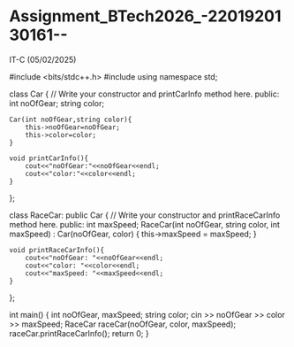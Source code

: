 # Assignment_BTech2026_-2201920130161--
IT-C (05/02/2025)

#include <bits/stdc++.h> 
#include <iostream>
using namespace std;

class Car {
    // Write your constructor and printCarInfo method here.
    public:
    int noOfGear;
    string color;

    Car(int noOfGear,string color){
        this->noOfGear=noOfGear;
        this->color=color;
    }

    void printCarInfo(){
        cout<<"noOfGear:"<<noOfGear<<endl;
        cout<<"color:"<<color<<endl;
    }
};


class RaceCar: public Car {
    // Write your constructor and printRaceCarInfo method here.
    public:
   int maxSpeed;
     RaceCar(int noOfGear, string color, int maxSpeed) : Car(noOfGear, color) {
        this->maxSpeed = maxSpeed;
    }

    void printRaceCarInfo(){
        cout<<"noOfGear: "<<noOfGear<<endl;
        cout<<"color: "<<color<<endl;
        cout<<"maxSpeed: "<<maxSpeed<<endl;
    }

};


int main() {
    int noOfGear, maxSpeed;
    string color;
    cin >> noOfGear >> color >> maxSpeed;
    RaceCar raceCar(noOfGear, color, maxSpeed);
    raceCar.printRaceCarInfo();
    return 0;
}
